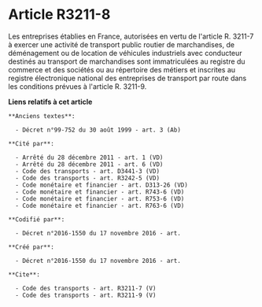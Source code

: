 # Article R3211-8

Les entreprises établies en France, autorisées en vertu de l'article R. 3211-7 à exercer une activité de transport public
routier de marchandises, de déménagement ou de location de véhicules industriels avec conducteur destinés au transport de
marchandises sont immatriculées au registre du commerce et des sociétés ou au répertoire des métiers et inscrites au registre
électronique national des entreprises de transport par route dans les conditions prévues à l'article R. 3211-9.

**Liens relatifs à cet article**

	**Anciens textes**:

	  - Décret n°99-752 du 30 août 1999 - art. 3 (Ab)

	**Cité par**:

	  - Arrêté du 28 décembre 2011 - art. 1 (VD)
	  - Arrêté du 28 décembre 2011 - art. 6 (VD)
	  - Code des transports - art. D3441-3 (VD)
	  - Code des transports - art. R3242-5 (VD)
	  - Code monétaire et financier - art. D313-26 (VD)
	  - Code monétaire et financier - art. R743-6 (VD)
	  - Code monétaire et financier - art. R753-6 (VD)
	  - Code monétaire et financier - art. R763-6 (VD)

	**Codifié par**:

	  - Décret n°2016-1550 du 17 novembre 2016 - art.

	**Créé par**:

	  - Décret n°2016-1550 du 17 novembre 2016 - art.

	**Cite**:

	  - Code des transports - art. R3211-7 (V)
	  - Code des transports - art. R3211-9 (V)
